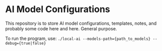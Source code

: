 # AI Model Configurations
This repository is to store AI model configurations, templates, notes, and probably some code here and here.  General purpose.

To run the program, use: 
`./local-ai --models-path={path_to_models} --debug={true|false}`
